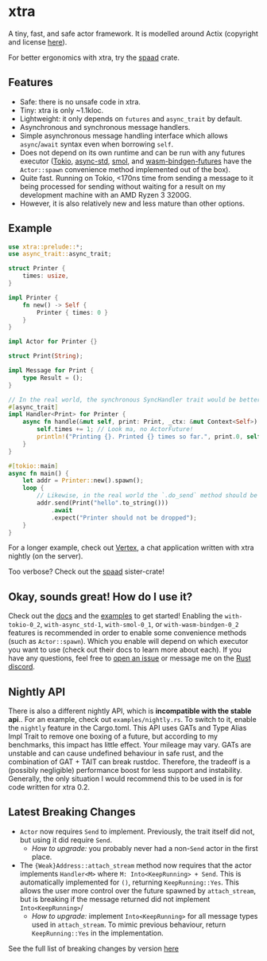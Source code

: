 # xtra
A tiny, fast, and safe actor framework. It is modelled around Actix (copyright and license [here](https://github.com/Restioson/xtra/blob/master/LICENSE-ACTIX)).

For better ergonomics with xtra, try the [spaad](https://crates.io/crates/spaad) crate.

## Features
- Safe: there is no unsafe code in xtra.
- Tiny: xtra is only ~1.1kloc.
- Lightweight: it only depends on `futures` and `async_trait` by default.
- Asynchronous and synchronous message handlers.
- Simple asynchronous message handling interface which allows `async`/`await` syntax even when borrowing `self`.
- Does not depend on its own runtime and can be run with any futures executor ([Tokio](https://tokio.rs/),
  [async-std](https://async.rs/), [smol](https://github.com/stjepang/smol), and 
  [wasm-bindgen-futures](https://rustwasm.github.io/wasm-bindgen/api/wasm_bindgen_futures/) have the `Actor::spawn`
  convenience method implemented out of the box).
- Quite fast. Running on Tokio, <170ns time from sending a message to it being processed for sending without waiting for a 
result on my development machine with an AMD Ryzen 3 3200G.
- However, it is also relatively new and less mature than other options.

## Example
```rust
use xtra::prelude::*;
use async_trait::async_trait;

struct Printer {
    times: usize,
}

impl Printer {
    fn new() -> Self {
        Printer { times: 0 }
    }
}

impl Actor for Printer {}

struct Print(String);

impl Message for Print {
    type Result = ();
}

// In the real world, the synchronous SyncHandler trait would be better-suited
#[async_trait]
impl Handler<Print> for Printer {
    async fn handle(&mut self, print: Print, _ctx: &mut Context<Self>) {
        self.times += 1; // Look ma, no ActorFuture!
        println!("Printing {}. Printed {} times so far.", print.0, self.times);
    }
}

#[tokio::main]
async fn main() {
    let addr = Printer::new().spawn();
    loop {
        // Likewise, in the real world the `.do_send` method should be used here as it is about 2x as fast
        addr.send(Print("hello".to_string()))
            .await
            .expect("Printer should not be dropped");
    }
}
```

For a longer example, check out [Vertex](https://github.com/Restioson/vertex/tree/development), a chat application
written with xtra nightly (on the server).

Too verbose? Check out the [spaad](https://crates.io/crates/spaad) sister-crate!

## Okay, sounds great! How do I use it?
Check out the [docs](https://docs.rs/xtra) and the [examples](https://github.com/Restioson/xtra/blob/master/examples)
to get started! Enabling the `with-tokio-0_2`, `with-async_std-1`, `with-smol-0_1`, or `with-wasm-bindgen-0_2` features
is recommended in order to enable some  convenience methods (such as `Actor::spawn`). Which you enable will depend on
which executor you want to use (check out their docs to learn more about each). If you have any questions, feel free to
[open an issue](https://github.com/Restioson/xtra/issues/new) or message me on the [Rust discord](https://bit.ly/rust-community).

## Nightly API

There is also a different nightly API, which is **incompatible with the stable api**.. For an example, check out
`examples/nightly.rs`. To switch to it, enable the `nightly` feature in the Cargo.toml. This API uses
GATs and Type Alias Impl Trait to remove one boxing of a future, but according to my benchmarks, this impact has little 
effect. Your mileage may vary. GATs are unstable and can cause undefined behaviour in safe rust, and the combination of
GAT + TAIT can break rustdoc. Therefore, the tradeoff is a (possibly negligible) performance boost for less
support and instability. Generally, the only situation I would recommend this to be used in is for code written for xtra
0.2.

## Latest Breaking Changes
- `Actor` now requires `Send` to implement. Previously, the trait itself did not, but using it did require `Send`.
    - *How to upgrade:* you probably never had a non-`Send` actor in the first place.
- The `{Weak}Address::attach_stream` method now requires that the actor implements `Handler<M>` where 
  `M: Into<KeepRunning> + Send`. This is automatically implemented for `()`, returning `KeepRunning::Yes`. This allows
  the user more control over the future spawned by `attach_stream`, but is breaking if the message returned did not
  implement `Into<KeepRunning>`/
    - *How to upgrade:* implement `Into<KeepRunning>` for all message types used in `attach_stream`. To mimic previous
      behaviour, return `KeepRunning::Yes` in the implementation.

See the full list of breaking changes by version [here](https://github.com/Restioson/xtra/blob/master/BREAKING-CHANGES.md)
